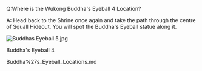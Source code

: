Q:Where is the Wukong Buddha's Eyeball 4 Location?

A:
Head back to the Shrine once again and take the path through the centre of Squall Hideout. You will spot the Buddha's Eyeball statue along it. 

![Buddhas Eyeball 5.jpg](https://oyster.ignimgs.com/mediawiki/apis.ign.com/black-myth-wukong/7/7a/Buddhas_Eyeball_5.jpg)

Buddha's Eyeball 4

Buddha%27s_Eyeball_Locations.md